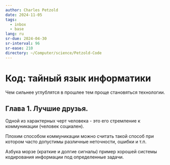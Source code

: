 ```yaml
---
author: Charles Petzold
date: 2024-11-05
tags:
  - inbox
  - base
lang: ru
sr-due: 2024-04-30
sr-interval: 96
sr-ease: 210
directory: ~/Computer/science/Petzold-Code
---
```

# Код: тайный язык информатики

Чем сильнее углублятся в прошлее тем проще становяться технологии.

## Глава 1. Лучшие друзья.

Одной из характерных черт человека - это его стремление к коммуникации (человек
социален).

Плохим способом коммуникации можно считать такой способ при котором часто
допустимы различные неточности, ошибки и т.п.

Азбука морзе (краткие и долгие сигналы) пример хорошей системы кодирования
информации под определенные задачи.
